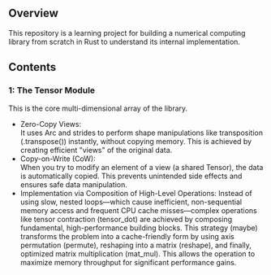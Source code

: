 ## Overview
This repository is a learning project for building a numerical computing library from scratch in Rust to understand its internal implementation.

## Contents
### 1: The Tensor Module
This is the core multi-dimensional array of the library.
- Zero-Copy Views:   
  It uses Arc and strides to perform shape manipulations like transposition (.transpose()) instantly, without copying memory. This is achieved by creating efficient "views" of the original data.
- Copy-on-Write (CoW):  
  When you try to modify an element of a view (a shared Tensor), the data is automatically copied. This prevents unintended side effects and ensures safe data manipulation.
- Implementation via Composition of High-Level Operations:
  Instead of using slow, nested loops—which cause inefficient, non-sequential memory access and frequent CPU cache misses—complex operations like tensor contraction (tensor_dot) are achieved by composing fundamental, high-performance building blocks.
  This strategy (maybe) transforms the problem into a cache-friendly form by using axis permutation (permute), reshaping into a matrix (reshape), and finally, optimized matrix multiplication (mat_mul). This allows the operation to maximize memory throughput for significant performance gains.